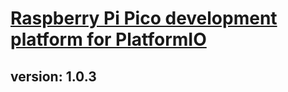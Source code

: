 # [Raspberry Pi Pico development platform for PlatformIO](https://github.com/Wiz-IO/wizio-pico)

## version: 1.0.3
